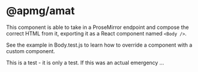 # @apmg/amat

This component is able to take in a ProseMirror endpoint and compose the correct HTML from it, exporting it as a React component named `<Body />`.

See the example in  Body.test.js to learn how to override a component with a
custom component.

This is a test - it is only a test. If this was an actual emergency ...
